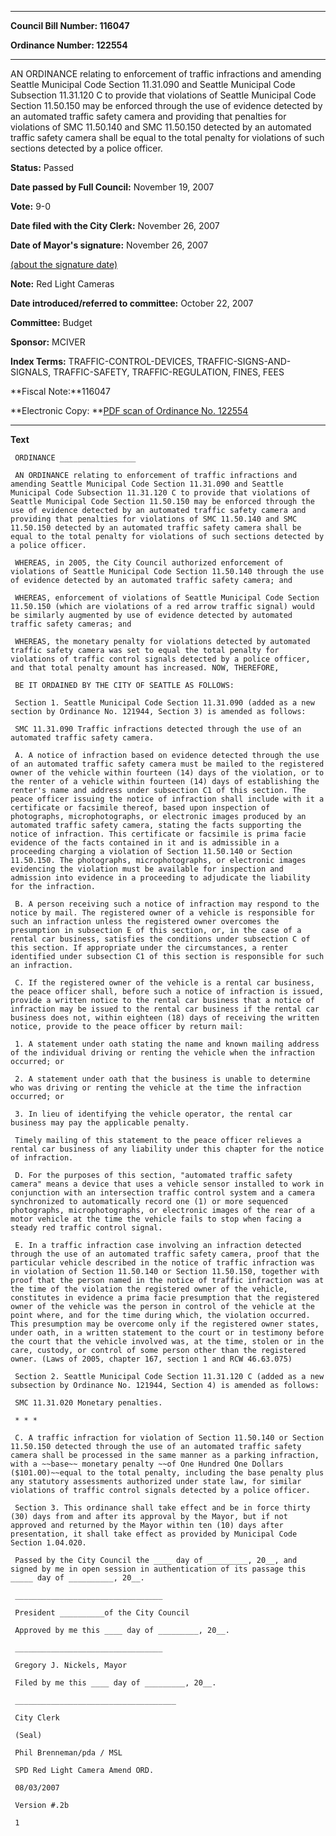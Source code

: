

********

**Council Bill Number: 116047**
   
**Ordinance Number: 122554**
********

 AN ORDINANCE relating to enforcement of traffic infractions and amending Seattle Municipal Code Section 11.31.090 and Seattle Municipal Code Subsection 11.31.120 C to provide that violations of Seattle Municipal Code Section 11.50.150 may be enforced through the use of evidence detected by an automated traffic safety camera and providing that penalties for violations of SMC 11.50.140 and SMC 11.50.150 detected by an automated traffic safety camera shall be equal to the total penalty for violations of such sections detected by a police officer.

**Status:** Passed
   
**Date passed by Full Council:** November 19, 2007
   
**Vote:** 9-0
   
**Date filed with the City Clerk:** November 26, 2007
   
**Date of Mayor's signature:** November 26, 2007
   
[(about the signature date)](/~public/approvaldate.htm)
   
   
**Note:** Red Light Cameras

   
**Date introduced/referred to committee:** October 22, 2007
   
**Committee:** Budget
   
**Sponsor:** MCIVER
   
   
**Index Terms:** TRAFFIC-CONTROL-DEVICES, TRAFFIC-SIGNS-AND-SIGNALS, TRAFFIC-SAFETY, TRAFFIC-REGULATION, FINES, FEES

**Fiscal Note:**116047

**Electronic Copy: **[PDF scan of Ordinance No. 122554](/~archives/Ordinances/Ord_122554.pdf)

********

**Text**
   
```
 ORDINANCE _________________

 AN ORDINANCE relating to enforcement of traffic infractions and amending Seattle Municipal Code Section 11.31.090 and Seattle Municipal Code Subsection 11.31.120 C to provide that violations of Seattle Municipal Code Section 11.50.150 may be enforced through the use of evidence detected by an automated traffic safety camera and providing that penalties for violations of SMC 11.50.140 and SMC 11.50.150 detected by an automated traffic safety camera shall be equal to the total penalty for violations of such sections detected by a police officer.

 WHEREAS, in 2005, the City Council authorized enforcement of violations of Seattle Municipal Code Section 11.50.140 through the use of evidence detected by an automated traffic safety camera; and

 WHEREAS, enforcement of violations of Seattle Municipal Code Section 11.50.150 (which are violations of a red arrow traffic signal) would be similarly augmented by use of evidence detected by automated traffic safety cameras; and

 WHEREAS, the monetary penalty for violations detected by automated traffic safety camera was set to equal the total penalty for violations of traffic control signals detected by a police officer, and that total penalty amount has increased. NOW, THEREFORE,

 BE IT ORDAINED BY THE CITY OF SEATTLE AS FOLLOWS:

 Section 1. Seattle Municipal Code Section 11.31.090 (added as a new section by Ordinance No. 121944, Section 3) is amended as follows:

 SMC 11.31.090 Traffic infractions detected through the use of an automated traffic safety camera.

 A. A notice of infraction based on evidence detected through the use of an automated traffic safety camera must be mailed to the registered owner of the vehicle within fourteen (14) days of the violation, or to the renter of a vehicle within fourteen (14) days of establishing the renter's name and address under subsection C1 of this section. The peace officer issuing the notice of infraction shall include with it a certificate or facsimile thereof, based upon inspection of photographs, microphotographs, or electronic images produced by an automated traffic safety camera, stating the facts supporting the notice of infraction. This certificate or facsimile is prima facie evidence of the facts contained in it and is admissible in a proceeding charging a violation of Section 11.50.140 or Section 11.50.150. The photographs, microphotographs, or electronic images evidencing the violation must be available for inspection and admission into evidence in a proceeding to adjudicate the liability for the infraction.

 B. A person receiving such a notice of infraction may respond to the notice by mail. The registered owner of a vehicle is responsible for such an infraction unless the registered owner overcomes the presumption in subsection E of this section, or, in the case of a rental car business, satisfies the conditions under subsection C of this section. If appropriate under the circumstances, a renter identified under subsection C1 of this section is responsible for such an infraction.

 C. If the registered owner of the vehicle is a rental car business, the peace officer shall, before such a notice of infraction is issued, provide a written notice to the rental car business that a notice of infraction may be issued to the rental car business if the rental car business does not, within eighteen (18) days of receiving the written notice, provide to the peace officer by return mail:

 1. A statement under oath stating the name and known mailing address of the individual driving or renting the vehicle when the infraction occurred; or

 2. A statement under oath that the business is unable to determine who was driving or renting the vehicle at the time the infraction occurred; or

 3. In lieu of identifying the vehicle operator, the rental car business may pay the applicable penalty.

 Timely mailing of this statement to the peace officer relieves a rental car business of any liability under this chapter for the notice of infraction.

 D. For the purposes of this section, "automated traffic safety camera" means a device that uses a vehicle sensor installed to work in conjunction with an intersection traffic control system and a camera synchronized to automatically record one (1) or more sequenced photographs, microphotographs, or electronic images of the rear of a motor vehicle at the time the vehicle fails to stop when facing a steady red traffic control signal.

 E. In a traffic infraction case involving an infraction detected through the use of an automated traffic safety camera, proof that the particular vehicle described in the notice of traffic infraction was in violation of Section 11.50.140 or Section 11.50.150, together with proof that the person named in the notice of traffic infraction was at the time of the violation the registered owner of the vehicle, constitutes in evidence a prima facie presumption that the registered owner of the vehicle was the person in control of the vehicle at the point where, and for the time during which, the violation occurred. This presumption may be overcome only if the registered owner states, under oath, in a written statement to the court or in testimony before the court that the vehicle involved was, at the time, stolen or in the care, custody, or control of some person other than the registered owner. (Laws of 2005, chapter 167, section 1 and RCW 46.63.075)

 Section 2. Seattle Municipal Code Section 11.31.120 C (added as a new subsection by Ordinance No. 121944, Section 4) is amended as follows:

 SMC 11.31.020 Monetary penalties.

 * * *

 C. A traffic infraction for violation of Section 11.50.140 or Section 11.50.150 detected through the use of an automated traffic safety camera shall be processed in the same manner as a parking infraction, with a ~~base~~ monetary penalty ~~of One Hundred One Dollars ($101.00)~~equal to the total penalty, including the base penalty plus any statutory assessments authorized under state law, for similar violations of traffic control signals detected by a police officer.

 Section 3. This ordinance shall take effect and be in force thirty (30) days from and after its approval by the Mayor, but if not approved and returned by the Mayor within ten (10) days after presentation, it shall take effect as provided by Municipal Code Section 1.04.020.

 Passed by the City Council the ____ day of _________, 20__, and signed by me in open session in authentication of its passage this _____ day of __________, 20__.

 _________________________________

 President __________of the City Council

 Approved by me this ____ day of _________, 20__.

 _________________________________

 Gregory J. Nickels, Mayor

 Filed by me this ____ day of _________, 20__.

 ____________________________________

 City Clerk

 (Seal)

 Phil Brenneman/pda / MSL

 SPD Red Light Camera Amend ORD.

 08/03/2007

 Version #.2b

 1

```
